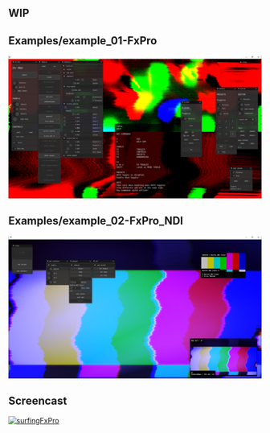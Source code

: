 ## WIP

## Examples/example_01-FxPro
![](Capture.PNG)

## Examples/example_02-FxPro_NDI
![](Examples/example_02-FxPro_NDI/Capture.PNG)

## Screencast
[![surfingFxPro](https://youtube-md.vercel.app/45knSjIz0js/1280/720)](https://www.youtube.com/watch?v=45knSjIz0js)
